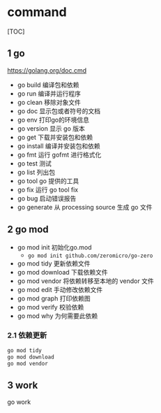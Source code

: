 # command

[TOC]

## 1 go

<https://golang.org/doc.cmd>

- go build 编译包和依赖
- go run 编译并运行程序
- go clean 移除对象文件
- go doc 显示包或者符号的文档
- go env 打印go的环境信息
- go version 显示 go 版本
- go get 下载并安装包和依赖
- go install 编译并安装包和依赖
- go fmt 运行 gofmt 进行格式化
- go test 测试
- go list 列出包
- go tool go 提供的工具
- go fix 运行 go tool fix
- go bug 启动错误报告
- go generate 从 processing source 生成 go 文件

## 2 go mod

- go mod init 初始化go.mod
  - ```go mod init github.com/zeromicro/go-zero```
- go mod tidy 更新依赖文件
- go mod download 下载依赖文件
- go mod vendor 将依赖转移至本地的 vendor 文件
- go mod edit 手动修改依赖文件
- go mod graph 打印依赖图
- go mod verify 校验依赖
- go mod why 为何需要此依赖

### 2.1 依赖更新

```bash
go mod tidy
go mod download
go mod vendor
```

## 3 work

go work
